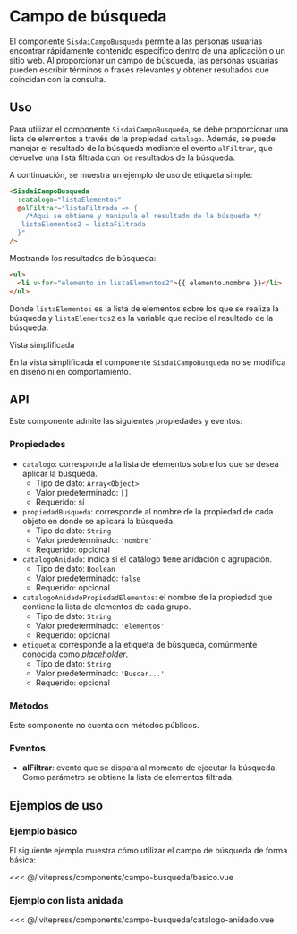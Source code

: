 <script setup>
import EjemploBasico from "../../.vitepress/components/campo-busqueda/basico.vue";
import EjemploCatalogoAnidado from "../../.vitepress/components/campo-busqueda/catalogo-anidado.vue";
</script>

# Campo de búsqueda

El componente `SisdaiCampoBusqueda` permite a las personas usuarias encontrar rápidamente contenido específico dentro de una aplicación o un sitio web. Al proporcionar un campo de búsqueda, las personas usuarias pueden escribir términos o frases relevantes y obtener resultados que coincidan con la consulta.

<section id="uso">

## Uso

Para utilizar el componente `SisdaiCampoBusqueda`, se debe proporcionar una lista de elementos a través de la propiedad `catalogo`. Además, se puede manejar el resultado de la búsqueda mediante el evento `alFiltrar`, que devuelve una lista filtrada con los resultados de la búsqueda.

A continuación, se muestra un ejemplo de uso de etiqueta simple:

```html
<SisdaiCampoBusqueda
  :catalogo="listaElementos"
  @alFiltrar="listaFiltrada => {
    /*Aqui se obtiene y manipula el resultado de la búsqueda */
   listaElementos2 = listaFiltrada
  }"
/>
```

Mostrando los resultados de búsqueda:

```html
<ul>
  <li v-for="elemento in listaElementos2">{{ elemento.nombre }}</li>
</ul>
```

Donde `listaElementos` es la lista de elementos sobre los que se realiza la búsqueda y `listaElementos2` es la variable que recibe el resultado de la búsqueda.

Vista simplificada

En la vista simplificada el componente `SisdaiCampoBusqueda` no se modifica en diseño ni en comportamiento.

</section>

<section id="api">

## API

Este componente admite las siguientes propiedades y eventos:

### Propiedades

- `catalogo`: corresponde a la lista de elementos sobre los que se desea aplicar la búsqueda.
  - Tipo de dato: `Array<Object>`
  - Valor predeterminado: `[]`
  - Requerido: sí
- `propiedadBusqueda`: corresponde al nombre de la propiedad de cada objeto en donde se aplicará la búsqueda.
  - Tipo de dato: `String`
  - Valor predeterminado: `'nombre'`
  - Requerido: opcional
- `catalogoAnidado`: indica si el catálogo tiene anidación o agrupación.
  - Tipo de dato: `Boolean`
  - Valor predeterminado: `false`
  - Requerido: opcional
- `catalogoAnidadoPropiedadElementos`: el nombre de la propiedad que contiene la lista de elementos de cada grupo.
  - Tipo de dato: `String`
  - Valor predeterminado: `'elementos'`
  - Requerido: opcional
- `etiqueta`: corresponde a la etiqueta de búsqueda, comúnmente conocida como _placeholder_.
  - Tipo de dato: `String`
  - Valor predeterminado: `'Buscar...'`
  - Requerido: opcional

### Métodos

Este componente no cuenta con métodos públicos.

### Eventos

- **alFiltrar**: evento que se dispara al momento de ejecutar la búsqueda. Como parámetro se obtiene la lista de elementos filtrada.

</section>

<section id="ejemplos">

## Ejemplos de uso

### Ejemplo básico

El siguiente ejemplo muestra cómo utilizar el campo de búsqueda de forma básica:

<!-- <utils-ejemplo-doc ruta="campo-busqueda/basico.vue"/> -->
<EjemploBasico />
<<< @/.vitepress/components/campo-busqueda/basico.vue

### Ejemplo con lista anidada

<!-- <utils-ejemplo-doc ruta="campo-busqueda/catalogo-anidado.vue"/> -->
<EjemploCatalogoAnidado />
<<< @/.vitepress/components/campo-busqueda/catalogo-anidado.vue

</section>
